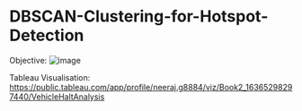 # DBSCAN-Clustering-for-Hotspot-Detection

Objective:
![image](https://user-images.githubusercontent.com/91423180/193449068-0a7dfb67-258a-4c70-a6bd-6a8886dee979.png)




Tableau Visualisation:
https://public.tableau.com/app/profile/neeraj.g8884/viz/Book2_16365298297440/VehicleHaltAnalysis

